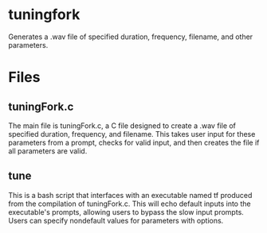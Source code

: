 tuningfork
==========

Generates a .wav file of specified duration, frequency, filename, and
other parameters.

Files
=====

tuningFork.c
------------
The main file is tuningFork.c, a C file designed to create a .wav file
of specified duration, frequency, and filename. This takes user input
for these parameters from a prompt, checks for valid input, and then
creates the file if all parameters are valid.

tune
----
This is a bash script that interfaces with an executable named tf
produced from the compilation of tuningFork.c. This will echo default
inputs into the executable's prompts, allowing users to bypass the slow
input prompts. Users can specify nondefault values for parameters with
options.



